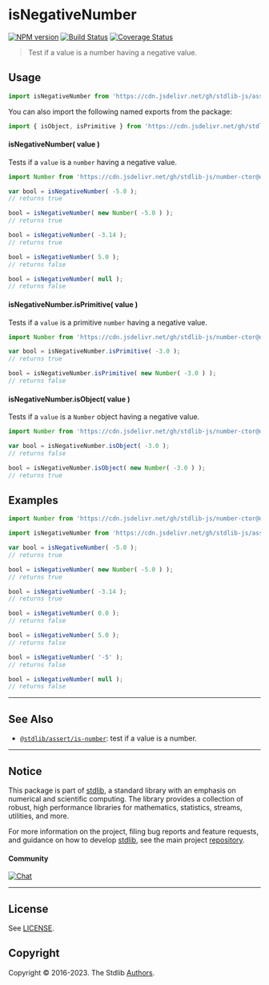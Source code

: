 <!--

@license Apache-2.0

Copyright (c) 2018 The Stdlib Authors.

Licensed under the Apache License, Version 2.0 (the "License");
you may not use this file except in compliance with the License.
You may obtain a copy of the License at

   http://www.apache.org/licenses/LICENSE-2.0

Unless required by applicable law or agreed to in writing, software
distributed under the License is distributed on an "AS IS" BASIS,
WITHOUT WARRANTIES OR CONDITIONS OF ANY KIND, either express or implied.
See the License for the specific language governing permissions and
limitations under the License.

-->

# isNegativeNumber

[![NPM version][npm-image]][npm-url] [![Build Status][test-image]][test-url] [![Coverage Status][coverage-image]][coverage-url] <!-- [![dependencies][dependencies-image]][dependencies-url] -->

> Test if a value is a number having a negative value.



<section class="usage">

## Usage

```javascript
import isNegativeNumber from 'https://cdn.jsdelivr.net/gh/stdlib-js/assert-is-negative-number@deno/mod.js';
```

You can also import the following named exports from the package:

```javascript
import { isObject, isPrimitive } from 'https://cdn.jsdelivr.net/gh/stdlib-js/assert-is-negative-number@deno/mod.js';
```

#### isNegativeNumber( value )

Tests if a `value` is a `number` having a negative value.

<!-- eslint-disable no-new-wrappers -->

```javascript
import Number from 'https://cdn.jsdelivr.net/gh/stdlib-js/number-ctor@deno/mod.js';

var bool = isNegativeNumber( -5.0 );
// returns true

bool = isNegativeNumber( new Number( -5.0 ) );
// returns true

bool = isNegativeNumber( -3.14 );
// returns true

bool = isNegativeNumber( 5.0 );
// returns false

bool = isNegativeNumber( null );
// returns false
```

#### isNegativeNumber.isPrimitive( value )

Tests if a `value` is a primitive `number` having a negative value.

<!-- eslint-disable no-new-wrappers -->

```javascript
import Number from 'https://cdn.jsdelivr.net/gh/stdlib-js/number-ctor@deno/mod.js';

var bool = isNegativeNumber.isPrimitive( -3.0 );
// returns true

bool = isNegativeNumber.isPrimitive( new Number( -3.0 ) );
// returns false
```

#### isNegativeNumber.isObject( value )

Tests if a `value` is a `Number` object having a negative value.

<!-- eslint-disable no-new-wrappers -->

```javascript
import Number from 'https://cdn.jsdelivr.net/gh/stdlib-js/number-ctor@deno/mod.js';

var bool = isNegativeNumber.isObject( -3.0 );
// returns false

bool = isNegativeNumber.isObject( new Number( -3.0 ) );
// returns true
```

</section>

<!-- /.usage -->

<section class="examples">

## Examples

<!-- eslint-disable no-new-wrappers -->

<!-- eslint no-undef: "error" -->

```javascript
import Number from 'https://cdn.jsdelivr.net/gh/stdlib-js/number-ctor@deno/mod.js';

import isNegativeNumber from 'https://cdn.jsdelivr.net/gh/stdlib-js/assert-is-negative-number@deno/mod.js';

var bool = isNegativeNumber( -5.0 );
// returns true

bool = isNegativeNumber( new Number( -5.0 ) );
// returns true

bool = isNegativeNumber( -3.14 );
// returns true

bool = isNegativeNumber( 0.0 );
// returns false

bool = isNegativeNumber( 5.0 );
// returns false

bool = isNegativeNumber( '-5' );
// returns false

bool = isNegativeNumber( null );
// returns false
```

</section>

<!-- /.examples -->

<!-- Section for related `stdlib` packages. Do not manually edit this section, as it is automatically populated. -->

<section class="related">

* * *

## See Also

-   <span class="package-name">[`@stdlib/assert/is-number`][@stdlib/assert/is-number]</span><span class="delimiter">: </span><span class="description">test if a value is a number.</span>

</section>

<!-- /.related -->

<!-- Section for all links. Make sure to keep an empty line after the `section` element and another before the `/section` close. -->


<section class="main-repo" >

* * *

## Notice

This package is part of [stdlib][stdlib], a standard library with an emphasis on numerical and scientific computing. The library provides a collection of robust, high performance libraries for mathematics, statistics, streams, utilities, and more.

For more information on the project, filing bug reports and feature requests, and guidance on how to develop [stdlib][stdlib], see the main project [repository][stdlib].

#### Community

[![Chat][chat-image]][chat-url]

---

## License

See [LICENSE][stdlib-license].


## Copyright

Copyright &copy; 2016-2023. The Stdlib [Authors][stdlib-authors].

</section>

<!-- /.stdlib -->

<!-- Section for all links. Make sure to keep an empty line after the `section` element and another before the `/section` close. -->

<section class="links">

[npm-image]: http://img.shields.io/npm/v/@stdlib/assert-is-negative-number.svg
[npm-url]: https://npmjs.org/package/@stdlib/assert-is-negative-number

[test-image]: https://github.com/stdlib-js/assert-is-negative-number/actions/workflows/test.yml/badge.svg?branch=main
[test-url]: https://github.com/stdlib-js/assert-is-negative-number/actions/workflows/test.yml?query=branch:main

[coverage-image]: https://img.shields.io/codecov/c/github/stdlib-js/assert-is-negative-number/main.svg
[coverage-url]: https://codecov.io/github/stdlib-js/assert-is-negative-number?branch=main

<!--

[dependencies-image]: https://img.shields.io/david/stdlib-js/assert-is-negative-number.svg
[dependencies-url]: https://david-dm.org/stdlib-js/assert-is-negative-number/main

-->

[chat-image]: https://img.shields.io/gitter/room/stdlib-js/stdlib.svg
[chat-url]: https://gitter.im/stdlib-js/stdlib/

[stdlib]: https://github.com/stdlib-js/stdlib

[stdlib-authors]: https://github.com/stdlib-js/stdlib/graphs/contributors

[umd]: https://github.com/umdjs/umd
[es-module]: https://developer.mozilla.org/en-US/docs/Web/JavaScript/Guide/Modules

[deno-url]: https://github.com/stdlib-js/assert-is-negative-number/tree/deno
[umd-url]: https://github.com/stdlib-js/assert-is-negative-number/tree/umd
[esm-url]: https://github.com/stdlib-js/assert-is-negative-number/tree/esm
[branches-url]: https://github.com/stdlib-js/assert-is-negative-number/blob/main/branches.md

[stdlib-license]: https://raw.githubusercontent.com/stdlib-js/assert-is-negative-number/main/LICENSE

<!-- <related-links> -->

[@stdlib/assert/is-number]: https://github.com/stdlib-js/assert-is-number/tree/deno

<!-- </related-links> -->

</section>

<!-- /.links -->
